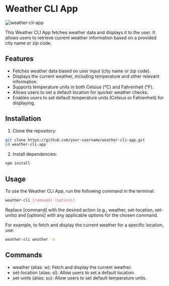 # Weather CLI App

![weather-cli-app](https://i.imgur.com/rFfHrWq.png)

This Weather CLI App fetches weather data and displays it to the user. It allows users to retrieve current weather information based on a provided city name or zip code.

## Features

- Fetches weather data based on user input (city name or zip code).
- Displays the current weather, including temperature and other relevant information.
- Supports temperature units in both Celsius (°C) and Fahrenheit (°F).
- Allows users to set a default location for quicker weather checks.
- Enables users to set default temperature units (Celsius or Fahrenheit) for displaying.

## Installation

1. Clone the repository:

```bash
git clone https://github.com/your-username/weather-cli-app.git
cd weather-cli-app
```

2. Install dependencies:

```bash
npm install
```

## Usage

To use the Weather CLI App, run the following command in the terminal:

```bash
weather-cli [command] [options]
```

Replace [command] with the desired action (e.g., weather, set-location, set-units) and [options] with any applicable options for the chosen command.

For example, to fetch and display the current weather for a specific location, use:

```bash
weather-cli weather -s
```

## Commands

- weather (alias: w): Fetch and display the current weather.
- set-location (alias: sl): Allow users to set a default location.
- set-units (alias: su): Allow users to set default temperature units.
